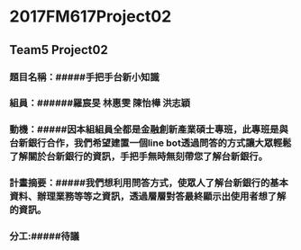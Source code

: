 # 2017FM617Project02
## Team5 Project02
### 題目名稱：#####手把手台新小知識
### 組員：######羅宸旻 林惠雯 陳怡樺 洪志穎
### 動機：#####因本組組員全都是金融創新產業碩士專班，此專班是與台新銀行合作，我們希望建置一個line bot透過問答的方式讓大眾輕鬆了解關於台新銀行的資訊，手把手無時無刻帶您了解台新銀行。
### 計畫摘要：#####我們想利用問答方式，使眾人了解台新銀行的基本資料、辦理業務等等之資訊，透過層層對答最終顯示出使用者想了解的資訊。
### 分工:#####待議
